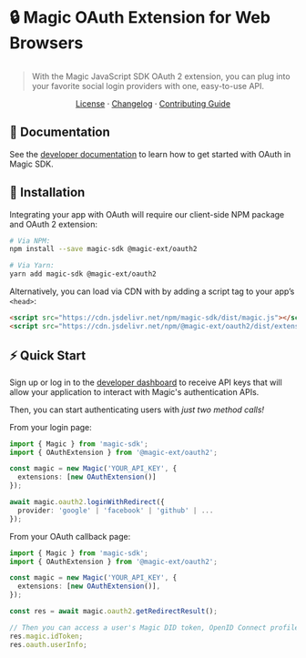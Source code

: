 # 🔒 Magic OAuth Extension for Web Browsers

[![<MagicLabs>](https://circleci.com/gh/magiclabs/magic-js.svg?style=shield)](https://circleci.com/gh/magiclabs/magic-js)

> With the Magic JavaScript SDK OAuth 2 extension, you can plug into your favorite social login providers with one, easy-to-use API.

<p align="center">
  <a href="https://github.com/magiclabs/magic-js/blob/master/packages/@magic-ext/oauth2/LICENSE">License</a> ·
  <a href="https://github.com/magiclabs/magic-js/blob/master/packages/@magic-ext/oauth2/CHANGELOG.md">Changelog</a> ·
  <a href="https://github.com/magiclabs/magic-js/blob/master/CONTRIBUTING.md">Contributing Guide</a>
</p>

## 📖 Documentation

See the [developer documentation](https://magic.link/docs/authentication/login/social-logins/oauth-implementation) to learn how to get started with OAuth in Magic SDK.

## 🔗 Installation

Integrating your app with OAuth will require our client-side NPM package and OAuth 2 extension:

```bash
# Via NPM:
npm install --save magic-sdk @magic-ext/oauth2

# Via Yarn:
yarn add magic-sdk @magic-ext/oauth2
```

Alternatively, you can load via CDN with by adding a script tag to your app’s `<head>`:

```html
<script src="https://cdn.jsdelivr.net/npm/magic-sdk/dist/magic.js"></script>
<script src="https://cdn.jsdelivr.net/npm/@magic-ext/oauth2/dist/extension.js"></script>
```

## ⚡️ Quick Start

Sign up or log in to the [developer dashboard](https://dashboard.magic.link) to receive API keys that will allow your application to interact with Magic's authentication APIs.

Then, you can start authenticating users with _just two method calls!_

From your login page:

```ts
import { Magic } from 'magic-sdk';
import { OAuthExtension } from '@magic-ext/oauth2';

const magic = new Magic('YOUR_API_KEY', {
  extensions: [new OAuthExtension()]
});

await magic.oauth2.loginWithRedirect({
  provider: 'google' | 'facebook' | 'github' | ...
});
```

From your OAuth callback page:

```ts
import { Magic } from 'magic-sdk';
import { OAuthExtension } from '@magic-ext/oauth2';

const magic = new Magic('YOUR_API_KEY', {
  extensions: [new OAuthExtension()],
});

const res = await magic.oauth2.getRedirectResult();

// Then you can access a user's Magic DID token, OpenID Connect profile information, and more!
res.magic.idToken;
res.oauth.userInfo;
```
